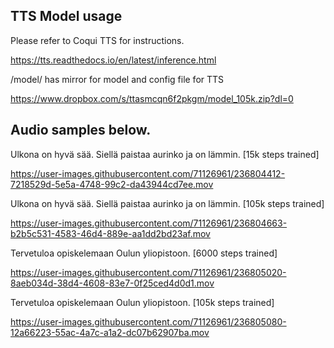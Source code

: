 ## TTS Model usage
Please refer to Coqui TTS for instructions.

https://tts.readthedocs.io/en/latest/inference.html

/model/ has mirror for model and config file for TTS

https://www.dropbox.com/s/ttasmcqn6f2pkgm/model_105k.zip?dl=0

## Audio samples below.

Ulkona on hyvä sää. Siellä paistaa aurinko ja on lämmin. [15k steps trained]

https://user-images.githubusercontent.com/71126961/236804412-7218529d-5e5a-4748-99c2-da43944cd7ee.mov

Ulkona on hyvä sää. Siellä paistaa aurinko ja on lämmin. [105k steps trained]

https://user-images.githubusercontent.com/71126961/236804663-b2b5c531-4583-46d4-889e-aa1dd2bd23af.mov

Tervetuloa opiskelemaan Oulun yliopistoon. [6000 steps trained]

https://user-images.githubusercontent.com/71126961/236805020-8aeb034d-38d4-4608-83e7-0f25ced4d0d1.mov

Tervetuloa opiskelemaan Oulun yliopistoon. [105k steps trained]

https://user-images.githubusercontent.com/71126961/236805080-12a66223-55ac-4a7c-a1a2-dc07b62907ba.mov
